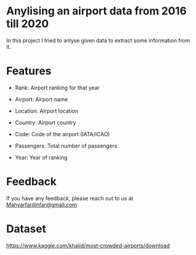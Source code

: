 # Anylising an airport data from 2016 till 2020 
In this project I tried to anlyse given data to extract some information from it.

# Features
- Rank: Airport ranking for that year

- Airport: Airport name

- Location: Airport location

- Country: Airport country

- Code: Code of the airport (IATA/ICAO)

- Passengers: Total number of passengers

- Year: Year of ranking

# Feedback

If you have any feedback, please reach out to us at Mahyarfardinfar@gmail.com

# Dataset

https://www.kaggle.com/khaiid/most-crowded-airports/download

